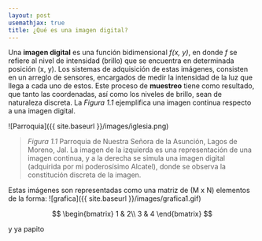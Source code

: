```yaml
---
layout: post
usemathjax: true
title: ¿Qué es una imagen digital?
---
```


Una __imagen digital__ es una función bidimensional _f(x, y)_, en donde _f_ se refiere al nivel de intensidad (brillo) 
que se encuentra en determinada posición (x, y). Los sistemas de adquisición de estas imágenes, consisten en un arreglo de sensores, 
encargados de medir la intensidad de la luz que llega a cada uno de estos. Este proceso de __muestreo__ tiene como resultado, 
que tanto las coordenadas, así como los niveles de brillo, sean de naturaleza discreta. La _Figura 1.1_ ejemplifica una imagen 
continua respecto a una imagen digital.

![Parroquia]({{ site.baseurl }}/images/iglesia.png)
> _Figura 1.1_ Parroquia de Nuestra Señora de la Asunción, Lagos de Moreno, Jal. La imagen de la izquierda es una representación de una imagen continua, y a la derecha se simula una imagen digital (adquirida por mi poderosísimo Alcatel), donde se observa la constitución discreta de la imagen. 

Estas imágenes son representadas como una matriz de (M x N) elementos de la forma:
![grafica]({{ site.baseurl }}/images/grafica1.gif)

$$
\begin{bmatrix}
1 & 2\\ 
3 & 4
\end{bmatrix}
$$

y ya papito

